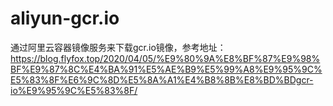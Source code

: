 # aliyun-gcr.io

通过阿里云容器镜像服务来下载gcr.io镜像，参考地址：https://blog.flyfox.top/2020/04/05/%E9%80%9A%E8%BF%87%E9%98%BF%E9%87%8C%E4%BA%91%E5%AE%B9%E5%99%A8%E9%95%9C%E5%83%8F%E6%9C%8D%E5%8A%A1%E4%B8%8B%E8%BD%BDgcr-io%E9%95%9C%E5%83%8F/
